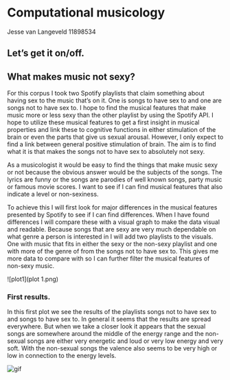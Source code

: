 # Computational musicology
Jesse van Langeveld
11898534

## Let’s get it on/off.

## What makes music not sexy?

For this corpus I took two Spotify playlists that claim something about having sex to the music that’s on it. One is songs to have sex to and one are songs not to have sex to. I hope to find the musical features that make music more or less sexy than the other playlist by using the Spotify API. I hope to utilize these musical features to get a first insight in musical properties and link these to cognitive functions in either stimulation of the brain or even the parts that give us sexual arousal. However, I only expect to find a link between general positive stimulation of brain. The aim is to find what it is that makes the songs not to have sex to absolutely not sexy.

As a musicologist it would be easy to find the things that make music sexy or not because the obvious answer would be the subjects of the songs. The lyrics are funny or the songs are parodies of well known songs, party music or famous movie scores. I want to see if I can find musical features that also indicate a level or non-sexiness. 

To achieve this I will first look for major differences in the musical features presented by Spotify to see if I can find differences.  When I have found differences I will compare these with a visual graph to make the data visual and readable. Because songs that are sexy are very much dependable on what genre a person is interested in I will add two playlists to the visuals. One with music that fits in either the sexy or the non-sexy playlist and one with more of the genre of from the songs not to have sex to. This gives me more data to compare with so I can further filter the musical features of non-sexy music. 


![plot1](plot 1.png)

### First results.

In this first plot we see the results of the playlists songs not to have sex to and songs to have sex to. In general it seems that the results are spread everywhere. But when we take a closer look it appears that the sexual songs are somewhere around the middle of the energy range and the non-sexual songs are either very energetic and loud or very low energy and very soft. With the non-sexual songs the valence also seems to be very high or low in connection to the energy levels.

![gif](giftest.gif)

